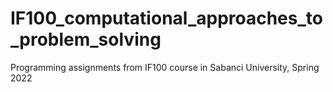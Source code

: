 # IF100_computational_approaches_to_problem_solving
Programming assignments from IF100 course in Sabanci University, Spring 2022
